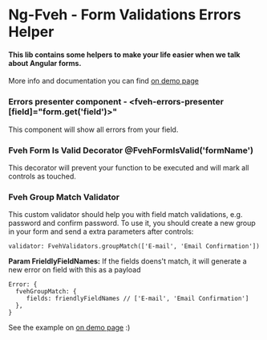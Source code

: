 # Ng-Fveh - Form Validations Errors Helper

#### This lib contains some helpers to make your life easier when we talk about Angular forms.
More info and documentation you can find [on demo page](https://guilhermewaess.github.io/ng-fveh/)

### Errors presenter component - <fveh-errors-presenter [field]="form.get('field')>"
This component will show all errors from your field.

### Fveh Form Is Valid Decorator @FvehFormIsValid('formName')
This decorator will prevent your function to be executed and will mark all controls as touched.

### Fveh Group Match Validator
This custom validator should help you with field match validations, e.g. password and confirm password.
To use it, you should create a new group in your form and send a extra parameters after controls:

    validator: FvehValidators.groupMatch(['E-mail', 'Email Confirmation'])
  
**Param FrieldlyFieldNames:** If the fields doens't match, it will generate a new error on field with this as a payload

    Error: {
      fvehGroupMatch: {
         fields: friendlyFieldNames // ['E-mail', 'Email Confirmation']
      },
    }

See the example on  [on demo page](https://guilhermewaess.github.io/ng-fveh/) :)
